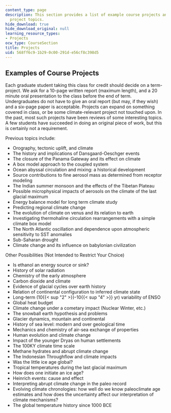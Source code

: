 ```yaml
---
content_type: page
description: This section provides a list of example course projects and prospective
  project topics.
hide_download: true
hide_download_original: null
learning_resource_types:
- Projects
ocw_type: CourseSection
title: Projects
uid: 568ff6c9-1b29-0c00-291d-e56cf8c398d5
---
```


Examples of Course Projects
---------------------------

Each graduate student taking this class for credit should decide on a term-project. We ask for a 10-page written report (maximum length), and a 20 minute oral presentation to the class before the end of term. Undergraduates do not have to give an oral report (but may, if they wish) and a six-page paper is acceptable. Projects can expand on something covered in class, or be some climate-relevant project not touched upon. In the past, most such projects have been reviews of some interesting topics. A few students have succeeded in doing an original piece of work, but this is certainly not a requirement.

Previous topics include:

*   Orography, tectonic uplift, and climate
*   The history and implications of Dansgaard-Oeschger events
*   The closure of the Panama Gateway and its effect on climate
*   A box model approach to the coupled system
*   Ocean abyssal circulation and mixing: a historical development
*   Source contributions to fine aerosol mass as determined from receptor modeling
*   The Indian summer monsoon and the effects of the Tibetan Plateau
*   Possible microphysical impacts of aerosols on the climate of the last glacial maximum
*   Energy balance model for long term climate study
*   Predicting regional climate change
*   The evolution of climate on venus and its relation to earth
*   Investigating thermohaline circulation rearrangements with a simple climate box model
*   The North Atlantic oscillation and dependence upon atmospheric sensitivity to SST anomalies
*   Sub-Saharan drought
*   Climate change and its influence on babylonian civilization

Other Possibilities (Not Intended to Restrict Your Choice)

*   Is ethanol an energy source or sink?
*   History of solar radiation
*   Chemistry of the early atmosphere
*   Carbon dioxide and climate
*   Evidence of glacial cycles over earth history
*   Relation of continental configuration to inferred climate state
*   Long-term (10{{< sup "2" >}}\-10{{< sup "4" >}} yr) variability of ENSO
*   Global heat budget
*   Climate change under a cometary impact (Nuclear Winter, etc.)
*   The snowball earth hypothesis and problems
*   Glacier dynamics, mountain and continental
*   History of sea level: modern and over geological time
*   Mechanics and chemistry of air-sea exchange of properties
*   Human evolution and climate change
*   Impact of the younger Dryas on human settlements
*   The 100KY climate time scale
*   Methane hydrates and abrupt climate change
*   The Indonesian Throughflow and climate impacts
*   Was the little ice age global?
*   Tropical temperatures during the last glacial maximum
*   How does one initiate an ice age?
*   Heinrich events: cause and effect
*   Interpreting abrupt climate change in the paleo record
*   Evolving climate chronologies: how well do we know paleoclimate age estimates and how does the uncertainty affect our interpretation of climate mechanisms?
*   The global temperature history since 1000 BCE